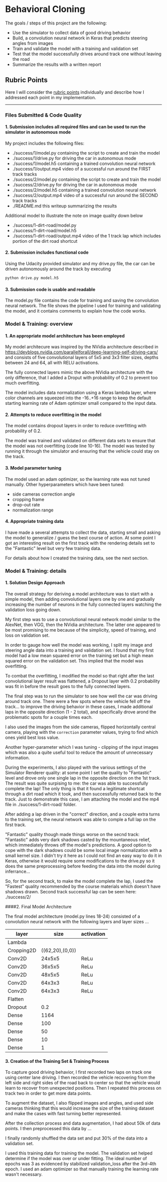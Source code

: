 # Behavioral Cloning

The goals / steps of this project are the following:
* Use the simulator to collect data of good driving behavior
* Build, a convolution neural network in Keras that predicts steering angles from images
* Train and validate the model with a training and validation set
* Test that the model successfully drives around track one without leaving the road
* Summarize the results with a written report


## Rubric Points
Here I will consider the [rubric points](https://review.udacity.com/#!/rubrics/432/view) individually and describe how I addressed each point in my implementation.  

---
### Files Submitted & Code Quality

#### 1. Submission includes all required files and can be used to run the simulator in autonomous mode

My project includes the following files:
* ./success/1/model.py containing the script to create and train the model
* ./success/1/drive.py for driving the car in autonomous mode
* ./success/1/model.h5 containing a trained convolution neural network 
* ./success/1/output.mp4 video of a successful run around the FIRST track tracks
* ./success/2/model.py containing the script to create and train the model
* ./success/2/drive.py for driving the car in autonomous mode
* ./success/2/model.h5 containing a trained convolution neural network 
* ./success/2/output.mp4 video of a successful run around the SECOND track tracks
* ./README.md this writeup summarizing the results

Additional model to illustrate the note on image quality down below
* ./success/1-dirt-road/model.py
* ./success/1-dirt-road/model.h5
* ./success/1-dirt-road/output.mp4 video of the 1 track lap which includes portion of the dirt road shortcut

#### 2. Submission includes functional code
Using the Udacity provided simulator and my drive.py file, the car can be driven autonomously around the track by executing 
```sh
python drive.py model.h5
```

#### 3. Submission code is usable and readable

The model.py file contains the code for training and saving the convolution neural network. The file shows the pipeline I used for training and validating the model, and it contains comments to explain how the code works.

### Model & Training: overview

#### 1. An appropriate model architecture has been employed

My model architecure was inspired by the NVidia architecture described in https://devblogs.nvidia.com/parallelforall/deep-learning-self-driving-cars/ and consists of five convolutional layers of 5x5 and 3x3 filter sizes, depths between 24 and 64, all with RELU activations. 

The fully connected layers mimic the above NVidia architecture with the only difference, that I added a Droput with probability of 0.2 to prevent too much overfitting.

The model includes data normalization using a Keras lambda layer, where color channels are squeezed into the -16..+16 range to keep the default starting learning rate of Adam optimizer small compared to the input data. 

#### 2. Attempts to reduce overfitting in the model

The model contains dropout layers in order to reduce overfitting with probability of 0.2. 

The model was trained and validated on different data sets to ensure that the model was not overfitting (code line 10-16). The model was tested by running it through the simulator and ensuring that the vehicle could stay on the track.

#### 3. Model parameter tuning

The model used an adam optimizer, so the learning rate was not tuned manually.
Other hyperparameters which have been tuned:
* side cameras correction angle
* cropping frame
* drop-out rate
* normalization range

#### 4. Appropriate training data

I have made a several attempts to collect the data, starting small and asking the model to generalize / guess the best course of action. At some point I got an interesting result on the first track with the rendering details set to the "Fantastic" level but very few training data.

For details about how I created the training data, see the next section. 

### Model & Training: details

#### 1. Solution Design Approach

The overall strategy for deriving a model architecture was to start with a simple model, then adding convolutional layers one by one and gradually increasing the number of neurons in the fully connected layers watching the validation loss going down.

My first step was to use a convolutional neural network model similar to the AlexNet, then VGG, then the NVidia architecture. The latter one appeared to be most promising to me because of the simplicity, speed of training, and loss on validation set.

In order to gauge how well the model was working, I split my image and steering angle data into a training and validation set. I found that my first model had a low mean squared error on the training set but a high mean squared error on the validation set. This implied that the model was overfitting. 

To combat the overfitting, I modified the model so that right after the last convolutional layer result was flattened, a Dropout layer with 0.2 probability was fit in before the result goes to the fully connected layers.

The final step was to run the simulator to see how well the car was driving around track one. There were a few spots where the vehicle fell off the track... to improve the driving behavior in these cases, I made additional laps in the opposite direction (1 - 2 total), and specifically drove arond the problematic spots for a couple times each.

I also used the images from the side cameras, flipped horizontally central camera, playing with the `correction` parameter values, trying to find which ones yield best loss value.

Another hyper-parameter which I was tuning - clipping of the input images which was also a quite useful tool to reduce the amount of unnecessary information.

During the experiments, I also played with the various settings of the Simulator Renderer quality: at some point I set the quality to "Fantastic" level and drove only one single lap in the opposite direction on the 1st track. The result was quite surpising to me: the car was able to successfully complete the lap! The only thing is that it found a legitimate shortcat through a dirt road which it took, and then successfully returned back to the track. 
Just to demonstrate this case, I am attaching the model and the mp4 file in ./success/1-dirt-road/ folder.

After adding a lap driven in the "correct" direction, and a couple extra turns to the training set, the neural network was able to comple a full lap on the first track.

"Fantastic" quality though made things worse on the secnd track: "Fantastic" adds very dark shadows casted by the mountaneous relief, which immediately throws off the model's predictions. A good option to cope with the dark shadows could be some local image normalization with a small kernel size. I didn't try it here as I could not find an easy way to do it in Keras, otherwise it would require some modifications to the drive.py so it does the same preprocessing before feeding the data into the model during inferrance...

So, for the second track, to make the model complete the lap, I used the "Fastest" quality recommended by the course materials which doesn't have shadows drawn.
Second track successful lap can be seen here: ./success/2/


####2. Final Model Architecture

The final model architecture (model.py lines 18-24) consisted of a convolution neural network with the following layers and layer sizes ...

| layer | size | activation |
| --- | --- | --- |
| Lambda | | |
| Cropping2D | ((62,20),(0,0)) | |
| Conv2D | 24x5x5 | ReLu|
| Conv2D | 36x5x5 | ReLu|
| Conv2D | 48x5x5 | ReLu|
| Conv2D | 64x3x3 | ReLu|
| Conv2D | 64x3x3 | ReLu|
| Flatten | | |
| Dropout | 0.2 | |
| Dense | 1164 | |
| Dense | 100 | |
| Dense | 50 | |
| Dense | 10 | |
| Dense | 1 | |



#### 3. Creation of the Training Set & Training Process

To capture good driving behavior, I first recorded two laps on track one using center lane driving. 
I then recorded the vehicle recovering from the left side and right sides of the road back to center so that the vehicle would learn to recover from unexpected positions.
Then I repeated this process on track two in order to get more data points.

To augment the dataset, I also flipped images and angles, and used side cameras thinking that this would increase the size of the training dataset and make the cases with fast turning better represented.

After the collection process and data augmentation, I had about 50k of data points. I then preprocessed this data by ...

I finally randomly shuffled the data set and put 30% of the data into a validation set. 

I used this training data for training the model. The validation set helped determine if the model was over or under fitting. The ideal number of epochs was 3 as evidenced by stabilized validation_loss after the 3rd-4th epoch. I used an adam optimizer so that manually training the learning rate wasn't necessary.
